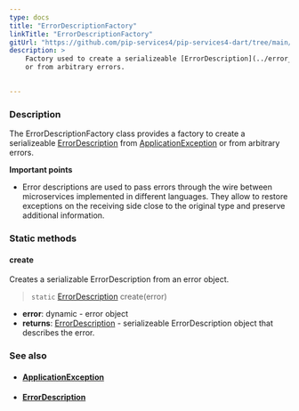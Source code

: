 ```yaml
---
type: docs
title: "ErrorDescriptionFactory"
linkTitle: "ErrorDescriptionFactory"
gitUrl: "https://github.com/pip-services4/pip-services4-dart/tree/main/pip-services4-commons-dart"
description: >
    Factory used to create a serializeable [ErrorDescription](../error_description) from [ApplicationException](../application_exception)
    or from arbitrary errors.  

    
---
```


### Description

The ErrorDescriptionFactory class provides a factory to create a serializeable [ErrorDescription](../error_description) from [ApplicationException](../application_exception) or from arbitrary errors.  

**Important points**

- Error descriptions are used to pass errors through the wire between microservices implemented in different languages. They allow to restore exceptions on the receiving side close to the original type and preserve additional information.

### Static methods

#### create
Creates a serializable ErrorDescription from an error object.

> `static` [ErrorDescription](../error_description) create(error)

- **error**: dynamic - error object
- **returns**: [ErrorDescription](../error_description) - serializeable ErrorDescription object that describes the error.

### See also
- #### [ApplicationException](../application_exception)
- #### [ErrorDescription](../error_description)
